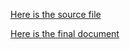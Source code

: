 [Here is the source file](https://github.com/borisvassilev/lir-tutorial/blob/master/docs/anagrams.lir)

[Here is the final document](https://borisvassilev.github.io/lir-tutorial/anagrams.html)
